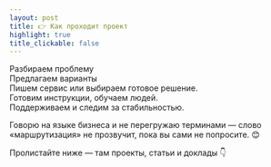```yaml
---
layout: post
title: 👉 Как проходит проект
highlight: true
title_clickable: false
---
```


<div class="step-flow" role="list" aria-label="Как проходит проект">
  <div class="step" role="listitem">Разбираем проблему</div>
  <div class="step" role="listitem">Предлагаем варианты</div>
  <div class="step" role="listitem">Пишем сервис или выбираем готовое решение.</div>
  <div class="step" role="listitem">Готовим инструкции, обучаем людей.</div>
  <div class="step" role="listitem">Поддерживаем и следим за стабильностью.</div>
</div>

Говорю на языке бизнеса и не перегружаю терминами — слово «маршрутизация» не прозвучит, пока вы сами не попросите. 😊

Пролистайте ниже — там проекты, статьи и доклады 👇
